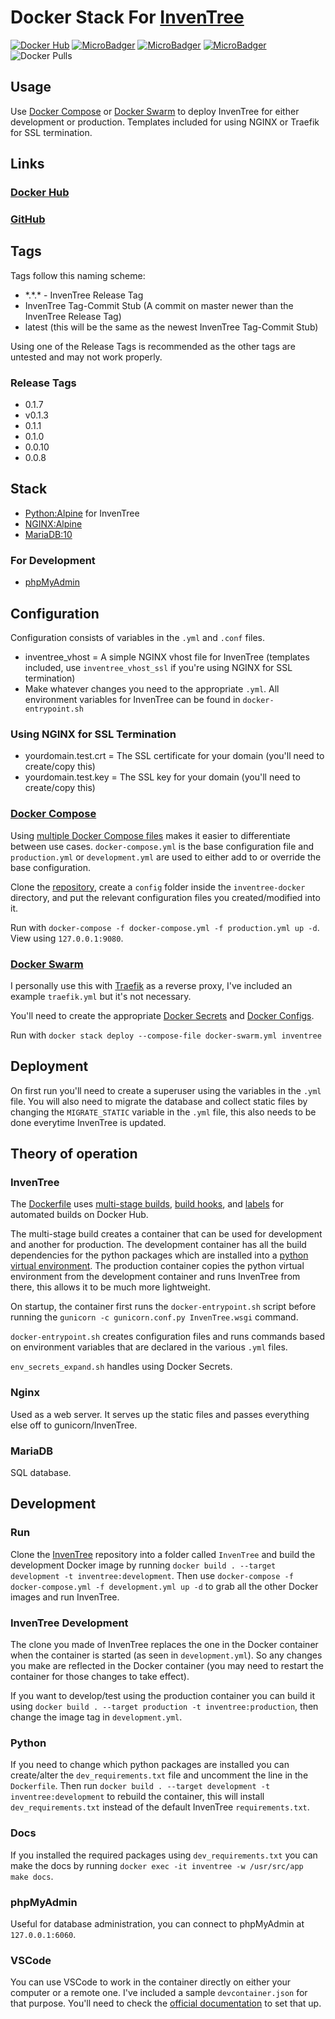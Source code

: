 # Docker Stack For [InvenTree](https://github.com/inventree/InvenTree)

[![Docker Hub](https://img.shields.io/docker/cloud/build/zeigren/inventree)](https://hub.docker.com/r/zeigren/inventree)
[![MicroBadger](https://images.microbadger.com/badges/image/zeigren/inventree.svg)](https://microbadger.com/images/zeigren/inventree)
[![MicroBadger](https://images.microbadger.com/badges/version/zeigren/inventree.svg)](https://microbadger.com/images/zeigren/inventree)
[![MicroBadger](https://images.microbadger.com/badges/commit/zeigren/inventree.svg)](https://microbadger.com/images/zeigren/inventree)
![Docker Pulls](https://img.shields.io/docker/pulls/zeigren/inventree)

## Usage

Use [Docker Compose](https://docs.docker.com/compose/) or [Docker Swarm](https://docs.docker.com/engine/swarm/) to deploy InvenTree for either development or production. Templates included for using NGINX or Traefik for SSL termination.

## Links

### [Docker Hub](https://hub.docker.com/r/zeigren/inventree)

### [GitHub](https://github.com/Zeigren/inventree-docker)

## Tags

Tags follow this naming scheme:

- \*.\*.\* - InvenTree Release Tag
- InvenTree Tag-Commit Stub (A commit on master newer than the InvenTree Release Tag)
- latest (this will be the same as the newest InvenTree Tag-Commit Stub)

Using one of the Release Tags is recommended as the other tags are untested and may not work properly.

### Release Tags

- 0.1.7
- v0.1.3
- 0.1.1
- 0.1.0
- 0.0.10
- 0.0.8

## Stack

- [Python:Alpine](https://hub.docker.com/_/python) for InvenTree
- [NGINX:Alpine](https://hub.docker.com/_/nginx)
- [MariaDB:10](https://hub.docker.com/_/mariadb)

### For Development

- [phpMyAdmin](https://hub.docker.com/r/phpmyadmin/phpmyadmin/)

## Configuration

Configuration consists of variables in the `.yml` and `.conf` files.

- inventree_vhost = A simple NGINX vhost file for InvenTree (templates included, use `inventree_vhost_ssl` if you're using NGINX for SSL termination)
- Make whatever changes you need to the appropriate `.yml`. All environment variables for InvenTree can be found in `docker-entrypoint.sh`

### Using NGINX for SSL Termination

- yourdomain.test.crt = The SSL certificate for your domain (you'll need to create/copy this)
- yourdomain.test.key = The SSL key for your domain (you'll need to create/copy this)

### [Docker Compose](https://docs.docker.com/compose/)

Using [multiple Docker Compose files](https://docs.docker.com/compose/extends/#multiple-compose-files) makes it easier to differentiate between use cases. `docker-compose.yml` is the base configuration file and `production.yml` or `development.yml` are used to either add to or override the base configuration.

Clone the [repository](https://github.com/Zeigren/inventree-docker), create a `config` folder inside the `inventree-docker` directory, and put the relevant configuration files you created/modified into it.

Run with `docker-compose -f docker-compose.yml -f production.yml up -d`. View using `127.0.0.1:9080`.

### [Docker Swarm](https://docs.docker.com/engine/swarm/)

I personally use this with [Traefik](https://traefik.io/) as a reverse proxy, I've included an example `traefik.yml` but it's not necessary.

You'll need to create the appropriate [Docker Secrets](https://docs.docker.com/engine/swarm/secrets/) and [Docker Configs](https://docs.docker.com/engine/swarm/configs/).

Run with `docker stack deploy --compose-file docker-swarm.yml inventree`

## Deployment

On first run you'll need to create a superuser using the variables in the `.yml` file. You will also need to migrate the database and collect static files by changing the `MIGRATE_STATIC` variable in the `.yml` file, this also needs to be done everytime InvenTree is updated.

## Theory of operation

### InvenTree

The [Dockerfile](https://docs.docker.com/engine/reference/builder/) uses [multi-stage builds](https://docs.docker.com/develop/develop-images/multistage-build/), [build hooks](https://docs.docker.com/docker-hub/builds/advanced/#build-hook-examples), and [labels](http://label-schema.org/rc1/#build-time-labels) for automated builds on Docker Hub.

The multi-stage build creates a container that can be used for development and another for production. The development container has all the build dependencies for the python packages which are installed into a [python virtual environment](https://docs.python.org/3/tutorial/venv.html). The production container copies the python virtual environment from the development container and runs InvenTree from there, this allows it to be much more lightweight.

On startup, the container first runs the `docker-entrypoint.sh` script before running the `gunicorn -c gunicorn.conf.py InvenTree.wsgi` command.

`docker-entrypoint.sh` creates configuration files and runs commands based on environment variables that are declared in the various `.yml` files.

`env_secrets_expand.sh` handles using Docker Secrets.

### Nginx

Used as a web server. It serves up the static files and passes everything else off to gunicorn/InvenTree.

### MariaDB

SQL database.

## Development

### Run

Clone the [InvenTree](https://github.com/inventree/InvenTree) repository into a folder called `InvenTree` and build the development Docker image by running `docker build . --target development -t inventree:development`. Then use `docker-compose -f docker-compose.yml -f development.yml up -d` to grab all the other Docker images and run InvenTree.

### InvenTree Development

The clone you made of InvenTree replaces the one in the Docker container when the container is started (as seen in `development.yml`). So any changes you make are reflected in the Docker container (you may need to restart the container for those changes to take effect).

If you want to develop/test using the production container you can build it using `docker build . --target production -t inventree:production`, then change the image tag in `development.yml`.

### Python

If you need to change which python packages are installed you can create/alter the `dev_requirements.txt` file and uncomment the line in the `Dockerfile`. Then run `docker build . --target development -t inventree:development`  to rebuild the container, this will install `dev_requirements.txt` instead of the default InvenTree `requirements.txt`.

### Docs

If you installed the required packages using `dev_requirements.txt` you can make the docs by running `docker exec -it inventree -w /usr/src/app make docs`.

### phpMyAdmin

Useful for database administration, you can connect to phpMyAdmin at `127.0.0.1:6060`.

### VSCode

You can use VSCode to work in the container directly on either your computer or a remote one. I've included a sample `devcontainer.json` for that purpose. You'll need to check the [official documentation](https://code.visualstudio.com/docs/remote/containers) to set that up.
